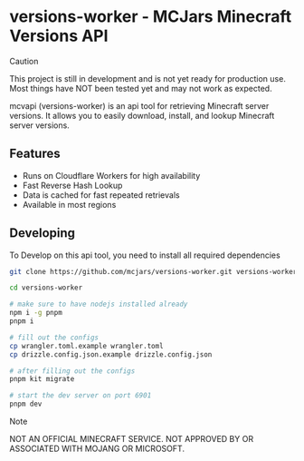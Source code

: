 # versions-worker - MCJars Minecraft Versions API

> [!CAUTION]  
> This project is still in development and is not yet ready for production use.
> Most things have NOT been tested yet and may not work as expected.

mcvapi (versions-worker) is an api tool for retrieving Minecraft server versions. It allows you to easily download, install, and lookup Minecraft server versions.

## Features

- Runs on Cloudflare Workers for high availability
- Fast Reverse Hash Lookup
- Data is cached for fast repeated retrievals
- Available in most regions

## Developing

To Develop on this api tool, you need to install all required dependencies

```bash
git clone https://github.com/mcjars/versions-worker.git versions-worker

cd versions-worker

# make sure to have nodejs installed already
npm i -g pnpm
pnpm i

# fill out the configs
cp wrangler.toml.example wrangler.toml
cp drizzle.config.json.example drizzle.config.json

# after filling out the configs
pnpm kit migrate

# start the dev server on port 6901
pnpm dev
```

> [!NOTE]
> NOT AN OFFICIAL MINECRAFT SERVICE. NOT APPROVED BY OR ASSOCIATED WITH MOJANG OR MICROSOFT.
